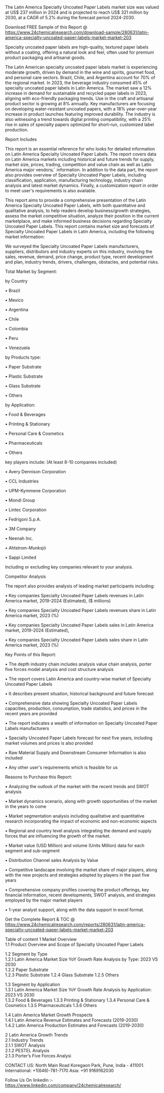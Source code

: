 The Latin America Specialty Uncoated Paper Labels market size was valued at US$ 237 million in 2024 and is projected to reach US$ 321 million by 2030, at a CAGR of 5.2% during the forecast period 2024-2030.

Download FREE Sample of this Report @ https://www.24chemicalresearch.com/download-sample/280631/latin-america-specialty-uncoated-paper-labels-market-market-203

Specialty uncoated paper labels are high-quality, textured paper labels without a coating, offering a natural look and feel, often used for premium product packaging and artisanal goods.

The Latin American specialty uncoated paper labels market is experiencing moderate growth, driven by demand in the wine and spirits, gourmet food, and personal care sectors. Brazil, Chile, and Argentina account for 70% of the regional market. In 2023, the beverage industry consumed 45% of specialty uncoated paper labels in Latin America. The market saw a 12% increase in demand for sustainable and recycled paper labels in 2023, aligning with eco-friendly packaging trends. Use in the craft and artisanal product sector is growing at 8% annually. Key manufacturers are focusing on developing water-resistant uncoated papers, with a 18% year-over-year increase in product launches featuring improved durability. The industry is also witnessing a trend towards digital printing compatibility, with a 25% rise in sales of specialty papers optimized for short-run, customized label production.

Report Includes

This report is an essential reference for who looks for detailed information on Latin America Specialty Uncoated Paper Labels. The report covers data on Latin America markets including historical and future trends for supply, market size, prices, trading, competition and value chain as well as Latin America major vendors¡¯ information. In addition to the data part, the report also provides overview of Specialty Uncoated Paper Labels, including classification, application, manufacturing technology, industry chain analysis and latest market dynamics. Finally, a customization report in order to meet user's requirements is also available.

This report aims to provide a comprehensive presentation of the Latin America Specialty Uncoated Paper Labels, with both quantitative and qualitative analysis, to help readers develop business/growth strategies, assess the market competitive situation, analyze their position in the current marketplace, and make informed business decisions regarding Specialty Uncoated Paper Labels. This report contains market size and forecasts of Specialty Uncoated Paper Labels in Latin America, including the following market information:

We surveyed the Specialty Uncoated Paper Labels manufacturers, suppliers, distributors and industry experts on this industry, involving the sales, revenue, demand, price change, product type, recent development and plan, industry trends, drivers, challenges, obstacles, and potential risks.

Total Market by Segment:

by Country

•    Brazil

•    Mexico

•    Argentina

•    Chile

•    Colombia

•    Peru

•    Venezuela

by Products type:

•    Paper Substrate

•    Plastic Substrate

•    Glass Substrate

•    Others

by Application:

•    Food & Beverages

•    Printing & Stationary

•    Personal Care & Cosmetics

•    Pharmaceuticals

•    Others

key players include: (At least 8-10 companies included)

•    Avery Dennison Corporation

•    CCL Industries

•    UPM-Kymmene Corporation

•    Mondi Group

•    Lintec Corporation

•    Fedrigoni S.p.A.

•    3M Company

•    Neenah Inc.

•    Ahlstrom-Munksjö

•    Sappi Limited

Including or excluding key companies relevant to your analysis.

Competitor Analysis

The report also provides analysis of leading market participants including:

•    Key companies Specialty Uncoated Paper Labels revenues in Latin America market, 2019-2024 (Estimated), ($ millions)

•    Key companies Specialty Uncoated Paper Labels revenues share in Latin America market, 2023 (%)

•    Key companies Specialty Uncoated Paper Labels sales in Latin America market, 2019-2024 (Estimated),

•    Key companies Specialty Uncoated Paper Labels sales share in Latin America market, 2023 (%)

Key Points of this Report:

•    The depth industry chain includes analysis value chain analysis, porter five forces model analysis and cost structure analysis

•    The report covers Latin America and country-wise market of Specialty Uncoated Paper Labels

•    It describes present situation, historical background and future forecast

•    Comprehensive data showing Specialty Uncoated Paper Labels capacities, production, consumption, trade statistics, and prices in the recent years are provided

•    The report indicates a wealth of information on Specialty Uncoated Paper Labels manufacturers

•    Specialty Uncoated Paper Labels forecast for next five years, including market volumes and prices is also provided

•    Raw Material Supply and Downstream Consumer Information is also included

•    Any other user's requirements which is feasible for us

Reasons to Purchase this Report:

•    Analyzing the outlook of the market with the recent trends and SWOT analysis

•    Market dynamics scenario, along with growth opportunities of the market in the years to come

•    Market segmentation analysis including qualitative and quantitative research incorporating the impact of economic and non-economic aspects

•    Regional and country level analysis integrating the demand and supply forces that are influencing the growth of the market.

•    Market value (USD Million) and volume (Units Million) data for each segment and sub-segment

•    Distribution Channel sales Analysis by Value

•    Competitive landscape involving the market share of major players, along with the new projects and strategies adopted by players in the past five years

•    Comprehensive company profiles covering the product offerings, key financial information, recent developments, SWOT analysis, and strategies employed by the major market players

•    1-year analyst support, along with the data support in excel format.

Get the Complete Report & TOC @ https://www.24chemicalresearch.com/reports/280631/latin-america-specialty-uncoated-paper-labels-market-market-203

Table of content
1 Market Overview    
1.1 Product Overview and Scope of Specialty Uncoated Paper Labels 

1.2 Segment by Type    
1.2.1 Latin America Market Size YoY Growth Rate Analysis by Type: 2023 VS 2030    
1.2.2 Paper Substrate    
1.2.3 Plastic Substrate
1.2.4 Glass Substrate
1.2.5 Others

1.3 Segment by Application  
1.3.1 Latin America Market Size YoY Growth Rate Analysis by Application: 2023 VS 2030    
1.3.2    Food & Beverages
1.3.3    Printing & Stationary
1.3.4    Personal Care & Cosmetics
1.3.5    Pharmaceuticals
1.3.6    Others

1.4 Latin America Market Growth Prospects    
1.4.1 Latin America Revenue Estimates and Forecasts (2019-2030)    
1.4.2 Latin America Production Estimates and Forecasts (2019-2030)  

2 Latin America Growth Trends    
2.1 Industry Trends    
2.1.1 SWOT Analysis    
2.1.2 PESTEL Analysis    
2.1.3 Porter’s Five Forces Analysi

CONTACT US:
North Main Road Koregaon Park, Pune, India - 411001.
International: +1(646)-781-7170
Asia: +91 9169162030

Follow Us On linkedin :- https://www.linkedin.com/company/24chemicalresearch/

